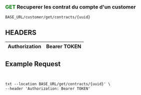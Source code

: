 
### <span style="color:green">GET</span> Recuperer les contrat du compte d'un customer

````
BASE_URL/customer/get/contracts/{uuid}
````

## HEADERS

| Authorization | Bearer TOKEN |
| ------------- | ----------- |


## Example Request

```txt


txt --location BASE_URL/get/contracts/{uuid}' \
--header 'Authorization: Bearer TOKEN'

```

